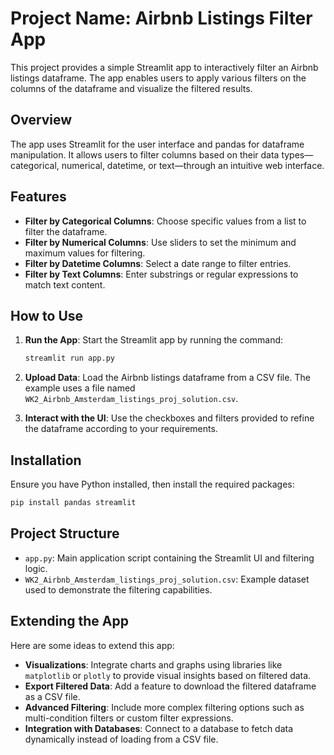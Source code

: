 # Project Name: Airbnb Listings Filter App

This project provides a simple Streamlit app to interactively filter an Airbnb listings dataframe. The app enables users to apply various filters on the columns of the dataframe and visualize the filtered results.

## Overview

The app uses Streamlit for the user interface and pandas for dataframe manipulation. It allows users to filter columns based on their data types—categorical, numerical, datetime, or text—through an intuitive web interface.

## Features

- **Filter by Categorical Columns**: Choose specific values from a list to filter the dataframe.
- **Filter by Numerical Columns**: Use sliders to set the minimum and maximum values for filtering.
- **Filter by Datetime Columns**: Select a date range to filter entries.
- **Filter by Text Columns**: Enter substrings or regular expressions to match text content.

## How to Use

1. **Run the App**: Start the Streamlit app by running the command:

    ```bash
    streamlit run app.py
    ```

2. **Upload Data**: Load the Airbnb listings dataframe from a CSV file. The example uses a file named `WK2_Airbnb_Amsterdam_listings_proj_solution.csv`.

3. **Interact with the UI**: Use the checkboxes and filters provided to refine the dataframe according to your requirements. 

## Installation

Ensure you have Python installed, then install the required packages:

```bash
pip install pandas streamlit
```

## Project Structure

- `app.py`: Main application script containing the Streamlit UI and filtering logic.
- `WK2_Airbnb_Amsterdam_listings_proj_solution.csv`: Example dataset used to demonstrate the filtering capabilities.

## Extending the App

Here are some ideas to extend this app:

- **Visualizations**: Integrate charts and graphs using libraries like `matplotlib` or `plotly` to provide visual insights based on filtered data.
- **Export Filtered Data**: Add a feature to download the filtered dataframe as a CSV file.
- **Advanced Filtering**: Include more complex filtering options such as multi-condition filters or custom filter expressions.
- **Integration with Databases**: Connect to a database to fetch data dynamically instead of loading from a CSV file.
